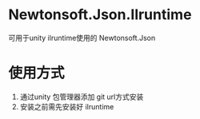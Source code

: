 # Newtonsoft.Json.Ilruntime
可用于unity ilruntime使用的 Newtonsoft.Json

# 使用方式

1. 通过unity 包管理器添加 git url方式安装
2. 安装之前需先安装好 ilruntime
